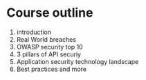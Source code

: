 # Course outline

1. introduction
2. Real World breaches
3. OWASP security top 10
4. 3 pillars of API securiy
5. Application security technology landscape 
6. Best practices and more


